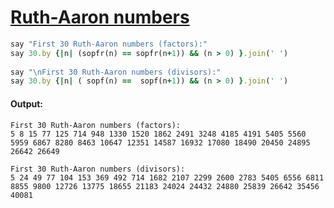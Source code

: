 [1]: https://rosettacode.org/wiki/Ruth-Aaron_numbers

# [Ruth-Aaron numbers][1]

```ruby
say "First 30 Ruth-Aaron numbers (factors):"
say 30.by {|n| (sopfr(n) == sopfr(n+1)) && (n > 0) }.join(' ')
 
say "\nFirst 30 Ruth-Aaron numbers (divisors):"
say 30.by {|n| ( sopf(n) ==  sopf(n+1)) && (n > 0) }.join(' ')
```

#### Output:
```
First 30 Ruth-Aaron numbers (factors):
5 8 15 77 125 714 948 1330 1520 1862 2491 3248 4185 4191 5405 5560 5959 6867 8280 8463 10647 12351 14587 16932 17080 18490 20450 24895 26642 26649

First 30 Ruth-Aaron numbers (divisors):
5 24 49 77 104 153 369 492 714 1682 2107 2299 2600 2783 5405 6556 6811 8855 9800 12726 13775 18655 21183 24024 24432 24880 25839 26642 35456 40081
```
